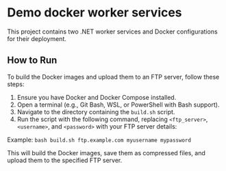 # Demo docker worker services

This project contains two .NET worker services and Docker configurations for their deployment.

## How to Run

To build the Docker images and upload them to an FTP server, follow these steps:

1. Ensure you have Docker and Docker Compose installed.
2. Open a terminal (e.g., Git Bash, WSL, or PowerShell with Bash support).
3. Navigate to the directory containing the `build.sh` script.
4. Run the script with the following command, replacing `<ftp_server>`, `<username>`, and `<password>` with your FTP server details:

Example: `bash build.sh ftp.example.com myusername mypassword`

This will build the Docker images, save them as compressed files, and upload them to the specified FTP server.
